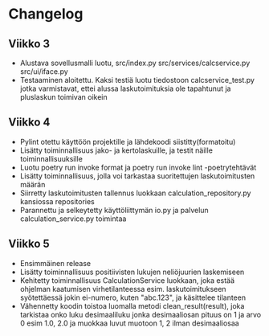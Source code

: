 # Changelog

## Viikko 3
- Alustava sovellusmalli luotu, src/index.py src/services/calcservice.py src/ui/iface.py
- Testaaminen aloitettu.  Kaksi testiä luotu tiedostoon calcservice_test.py jotka varmistavat, ettei alussa laskutoimituksia ole tapahtunut ja pluslaskun toimivan oikein

## Viikko 4
- Pylint otettu käyttöön projektille ja lähdekoodi siistitty(formatoitu)
- Lisätty toiminnallisuus jako- ja kertolaskuille, ja testit näille toiminnallisuuksille
- Luotu poetry run invoke format ja poetry run invoke lint -poetrytehtävät
- Lisätty toiminnallisuus, jolla voi tarkastaa suoritettujen laskutoimitusten määrän
- Siirretty laskutoimitusten tallennus luokkaan calculation_repository.py kansiossa repositories
- Parannettu ja selkeytetty käyttöliittymän io.py ja palvelun calculation_service.py toimintaa

## Viikko 5
- Ensimmäinen release
- Lisätty toiminnallisuus positiivisten lukujen neliöjuurien laskemiseen
- Kehitetty toiminnallisuus CalculationService luokkaan, joka estää ohjelman kaatumisen virhetilanteessa esim. laskutoimitukseen syötettäessä jokin ei-numero, kuten "abc.123", ja käsittelee tilanteen
- Vähennetty koodin toistoa luomalla metodi clean_result(result), joka tarkistaa onko luku desimaaliluku jonka desimaaliosan pituus on 1 ja arvo 0 esim 1.0, 2.0 ja muokkaa luvut muotoon 1, 2 ilman desimaaliosaa


